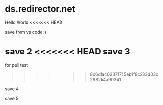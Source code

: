 # ds.redirector.net

Hello World
<<<<<<< HEAD

save from vs code :)

save 2
<<<<<<< HEAD
save 3
=======

for pull test
>>>>>>> 8c6dfa40237f745eb1f8c233d03c2982b4a90341

save 4

save 5

